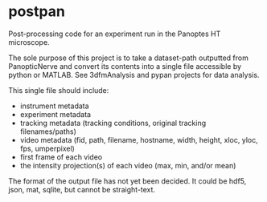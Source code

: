 # postpan
Post-processing code for an experiment run in the Panoptes HT microscope.

The sole purpose of this project is to take a dataset-path outputted from PanopticNerve and convert its contents into a single file accessible by python or MATLAB. See 3dfmAnalysis and pypan projects for data analysis.

This single file should include:
- instrument metadata
- experiment metadata
- tracking metadata (tracking conditions, original tracking filenames/paths)
- video metadata (fid, path, filename, hostname, width, height, xloc, yloc, fps, umperpixel)
- first frame of each video
- the intensity projection(s) of each video (max, min, and/or mean)

The format of the output file has not yet been decided. It could be hdf5, json, mat, sqlite, but cannot be straight-text.
